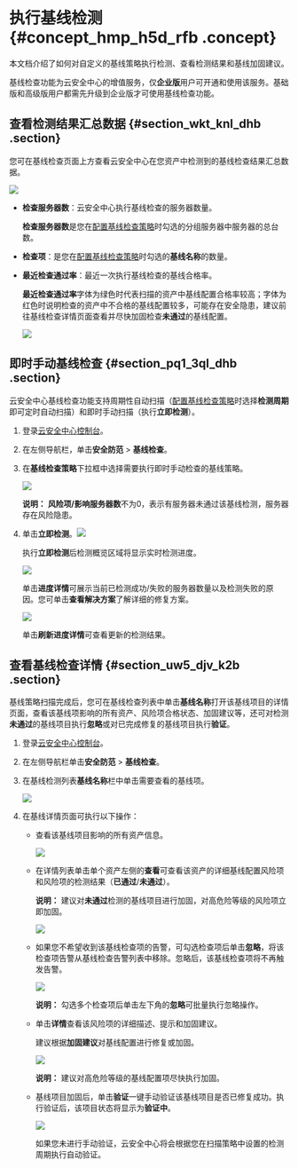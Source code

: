 # 执行基线检测 {#concept_hmp_h5d_rfb .concept}

本文档介绍了如何对自定义的基线策略执行检测、查看检测结果和基线加固建议。

基线检查功能为云安全中心的增值服务，仅**企业版**用户可开通和使用该服务。基础版和高级版用户都需先升级到企业版才可使用基线检查功能。

## 查看检测结果汇总数据 {#section_wkt_knl_dhb .section}

您可在基线检查页面上方查看云安全中心在您资产中检测到的基线检查结果汇总数据。

![](http://static-aliyun-doc.oss-cn-hangzhou.aliyuncs.com/assets/img/41682/156393729421603_zh-CN.png)

-   **检查服务器数**：云安全中心执行基线检查的服务器数量。

    **检查服务器数**是您在[配置基线检查策略](intl.zh-CN/用户指南/基线检查/新增和配置基线检查策略.md#ul_xwj_qzk_dhb)时勾选的分组服务器中服务器的总台数。

-   **检查项**：是您在[配置基线检查策略](intl.zh-CN/用户指南/基线检查/新增和配置基线检查策略.md#ul_xwj_qzk_dhb)时勾选的**基线名称**的数量。
-   **最近检查通过率**：最近一次执行基线检查的基线合格率。

    **最近检查通过率**字体为绿色时代表扫描的资产中基线配置合格率较高；字体为红色时说明检查的资产中不合格的基线配置较多，可能存在安全隐患，建议前往基线检查详情页面查看并尽快加固检查**未通过**的基线配置。

    ![](http://static-aliyun-doc.oss-cn-hangzhou.aliyuncs.com/assets/img/41682/156393729451829_zh-CN.png)


## 即时手动基线检查 {#section_pq1_3ql_dhb .section}

云安全中心基线检查功能支持周期性自动扫描（[配置基线检查策略](intl.zh-CN/用户指南/基线检查/新增和配置基线检查策略.md#ul_xwj_qzk_dhb)时选择**检测周期**即可定时自动扫描）和即时手动扫描（执行**立即检测**）。

1.  登录[云安全中心控制台](https://yundun.console.aliyun.com/?p=sas)。
2.  在左侧导航栏，单击**安全防范** \> **基线检查**。
3.  在**基线检查策略**下拉框中选择需要执行即时手动检查的基线策略。

    ![](http://static-aliyun-doc.oss-cn-hangzhou.aliyuncs.com/assets/img/41682/156393729441095_zh-CN.png)

    **说明：** **风险项/影响服务器数**不为0，表示有服务器未通过该基线检测，服务器存在风险隐患。

4.  单击**立即检测**。![](http://static-aliyun-doc.oss-cn-hangzhou.aliyuncs.com/assets/img/41682/156393729441092_zh-CN.png) 

    执行**立即检测**后检测概览区域将显示实时检测进度。

    ![](http://static-aliyun-doc.oss-cn-hangzhou.aliyuncs.com/assets/img/41682/156393729541093_zh-CN.png)

    单击**进度详情**可展示当前已检测成功/失败的服务器数量以及检测失败的原因。您可单击**查看解决方案**了解详细的修复方案。

    ![](http://static-aliyun-doc.oss-cn-hangzhou.aliyuncs.com/assets/img/41682/156393729541094_zh-CN.png)

    单击**刷新进度详情**可查看更新的检测结果。


## 查看基线检查详情 {#section_uw5_djv_k2b .section}

基线策略扫描完成后，您可在基线检查列表中单击**基线名称**打开该基线项目的详情页面，查看该基线项影响的所有资产、风险项合格状态、加固建议等，还可对检测**未通过**的基线项目执行**忽略**或对已完成修复的基线项目执行**验证**。

1.  登录[云安全中心控制台](https://yundun.console.aliyun.com/?p=sas)。
2.  在左侧导航栏单击**安全防范** \> **基线检查**。
3.  在基线检测列表**基线名称**栏中单击需要查看的基线项。

    ![](http://static-aliyun-doc.oss-cn-hangzhou.aliyuncs.com/assets/img/41682/156393729541097_zh-CN.png)

4.  在基线详情页面可执行以下操作：
    -   查看该基线项目影响的所有资产信息。

        ![](http://static-aliyun-doc.oss-cn-hangzhou.aliyuncs.com/assets/img/41682/156393729541098_zh-CN.png)

    -   在详情列表单击单个资产左侧的**查看**可查看该资产的详细基线配置风险项和风险项的检测结果（**已通过**/**未通过**）。

        **说明：** 建议对**未通过**检测的基线项目进行加固，对高危险等级的风险项立即加固。

        ![](http://static-aliyun-doc.oss-cn-hangzhou.aliyuncs.com/assets/img/41682/156393729651830_zh-CN.png)

    -   如果您不希望收到该基线检查项的告警，可勾选检查项后单击**忽略**，将该检查项告警从基线检查告警列表中移除。忽略后，该基线检查项将不再触发告警。

        ![](http://static-aliyun-doc.oss-cn-hangzhou.aliyuncs.com/assets/img/41682/156393729641100_zh-CN.png)

        **说明：** 勾选多个检查项后单击左下角的**忽略**可批量执行忽略操作。

    -   单击**详情**查看该风险项的详细描述、提示和加固建议。

        建议根据**加固建议**对基线配置进行修复或加固。

        ![](http://static-aliyun-doc.oss-cn-hangzhou.aliyuncs.com/assets/img/41682/156393729641101_zh-CN.png)

        **说明：** 建议对高危险等级的基线配置项尽快执行加固。

    -   基线项目加固后，单击**验证**一键手动验证该基线项目是否已修复成功。执行验证后，该项目状态将显示为**验证中**。

        ![](http://static-aliyun-doc.oss-cn-hangzhou.aliyuncs.com/assets/img/41682/156393729641102_zh-CN.png)

        如果您未进行手动验证，云安全中心将会根据您在扫描策略中设置的检测周期执行自动验证。


